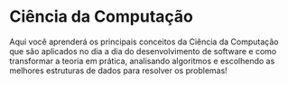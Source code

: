 <h1>Ciência da Computação</h1>

<p>
    Aqui você aprenderá os principais conceitos da Ciência da Computação que são aplicados no dia a dia do desenvolvimento de software e como transformar a     teoria em prática, analisando algoritmos e escolhendo as melhores estruturas de dados para resolver os problemas!
</p>
